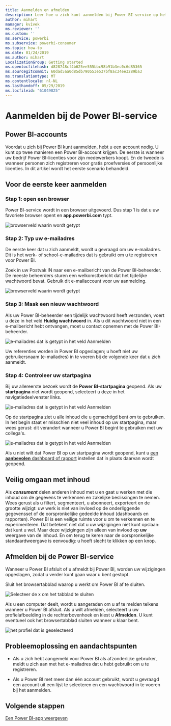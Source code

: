```yaml
---
title: Aanmelden en afmelden
description: Leer hoe u zich kunt aanmelden bij Power BI-service op het web en hoe u zich kunt afmelden.
author: mihart
manager: kvivek
ms.reviewer: ''
ms.custom: ''
ms.service: powerbi
ms.subservice: powerbi-consumer
ms.topic: how-to
ms.date: 01/24/2019
ms.author: mihart
LocalizationGroup: Getting started
ms.openlocfilehash: d828748cf4b625ee555bbc98b91b3ec0c6d85365
ms.sourcegitcommit: 60dad5aa0d85db790553e537bf8ac34ee3289ba3
ms.translationtype: MT
ms.contentlocale: nl-NL
ms.lasthandoff: 05/29/2019
ms.locfileid: "61049825"
---
```

# <a name="sign-in-to-power-bi-service"></a>Aanmelden bij de Power BI-service

## <a name="power-bi-accounts"></a>Power BI-accounts
Voordat u zich bij Power BI kunt aanmelden, hebt u een account nodig. U kunt op twee manieren een Power BI-account krijgen. De eerste is wanneer uw bedrijf Power BI-licenties voor zijn medewerkers koopt. En de tweede is wanneer personen zich registreren voor gratis proefversies of persoonlijke licenties. In dit artikel wordt het eerste scenario behandeld.

## <a name="sign-in-for-the-first-time"></a>Voor de eerste keer aanmelden

### <a name="step-one-open-a-browser"></a>Stap 1: open een browser
Power BI-service wordt in een browser uitgevoerd.  Dus stap 1 is dat u uw favoriete browser opent en **app.powerbi.com** typt.

![browserveld waarin wordt getypt](media/end-user-sign-in/power-bi-sign-in.png)

### <a name="step-two-type-your-email-address"></a>Stap 2: Typ uw e-mailadres
De eerste keer dat u zich aanmeldt, wordt u gevraagd om uw e-mailadres.  Dit is het werk- of school-e-mailadres dat is gebruikt om u te registreren voor Power BI.  

Zoek in uw Postvak IN naar een e-mailbericht van de Power BI-beheerder. De meeste beheerders sturen een welkomstbericht dat het tijdelijke wachtwoord bevat. Gebruik dit e-mailaccount voor uw aanmelding. 

![browserveld waarin wordt getypt](media/end-user-sign-in/power-bi-email2.png)


 
### <a name="step-three-create-a-new-password"></a>Stap 3: Maak een nieuw wachtwoord
Als uw Power BI-beheerder een tijdelijk wachtwoord heeft verzonden, voert u deze in het veld **Huidig wachtwoord** in. Als u dit wachtwoord niet in een e-mailbericht hebt ontvangen, moet u contact opnemen met de Power BI-beheerder.

![e-mailadres dat is getypt in het veld Aanmelden](media/end-user-sign-in/power-bi-login2.png)

Uw referenties worden in Power BI opgeslagen; u hoeft niet uw gebruikersnaam (e-mailadres) in te voeren bij de volgende keer dat u zich aanmeldt. 

### <a name="step-four-review-your-home-page"></a>Stap 4: Controleer uw startpagina
Bij uw allereerste bezoek wordt de **Power BI-startpagina** geopend. Als uw **startpagina** niet wordt geopend, selecteert u deze in het navigatiedeelvenster links. 

![e-mailadres dat is getypt in het veld Aanmelden](media/end-user-sign-in/power-bi-home-select.png)

Op de startpagina ziet u alle inhoud die u gemachtigd bent om te gebruiken. In het begin staat er misschien niet veel inhoud op uw startpagina, maar wees gerust: dit verandert wanneer u Power BI begint te gebruiken met uw collega's. 

![e-mailadres dat is getypt in het veld Aanmelden](media/end-user-sign-in/power-bi-home2.png)

Als u niet wilt dat Power BI op uw startpagina wordt geopend, kunt u [een **aanbevolen** dashboard of rapport](end-user-featured.md) instellen dat in plaats daarvan wordt geopend. 

## <a name="safely-interact-with-content"></a>Veilig omgaan met inhoud
Als ***consument*** delen anderen inhoud met u en gaat u werken met die inhoud om de gegevens te verkennen en zakelijke beslissingen te nemen.  Wees gerust als u filtert, segmenteert, u abonneert, exporteert en de grootte wijzigt: uw werk is niet van invloed op de onderliggende gegevensset of de oorspronkelijke gedeelde inhoud (dashboards en rapporten). Power BI is een veilige ruimte voor u om te verkennen en te experimenteren. Dat betekent niet dat u uw wijzigingen niet kunt opslaan: dat kunt u wel. Maar deze wijzigingen zijn alleen van invloed op **uw** weergave van de inhoud. En om terug te keren naar de oorspronkelijke standaardweergave is eenvoudig: u hoeft slecht te klikken op een knop.

## <a name="sign-out-of-power-bi-service"></a>Afmelden bij de Power BI-service
Wanneer u Power BI afsluit of u afmeldt bij Power BI, worden uw wijzigingen opgeslagen, zodat u verder kunt gaan waar u bent gestopt.

Sluit het browsertabblad waarop u werkt om Power BI af te sluiten. 

![Selecteer de x om het tabblad te sluiten](media/end-user-sign-in/power-bi-close.png) 

Als u een computer deelt, wordt u aangeraden om u af te melden telkens wanneer u Power BI afsluit.  Als u wilt afmelden, selecteert u uw profielafbeelding in de rechterbovenhoek en kiest u **Afmelden**. U kunt eventueel ook het browsertabblad sluiten wanneer u klaar bent.

![het profiel dat is geselecteerd](media/end-user-sign-in/power-bi-sign-out.png) 

## <a name="troubleshooting-and-considerations"></a>Probleemoplossing en aandachtspunten
- Als u zich hebt aangemeld voor Power BI als afzonderlijke gebruiker, meldt u zich aan met het e-mailadres dat u hebt gebruikt om u te registreren.

- Als u Power BI met meer dan één account gebruikt, wordt u gevraagd een account uit een lijst te selecteren en een wachtwoord in te voeren bij het aanmelden. 

## <a name="next-steps"></a>Volgende stappen
[Een Power BI-app weergeven](end-user-app-view.md)
